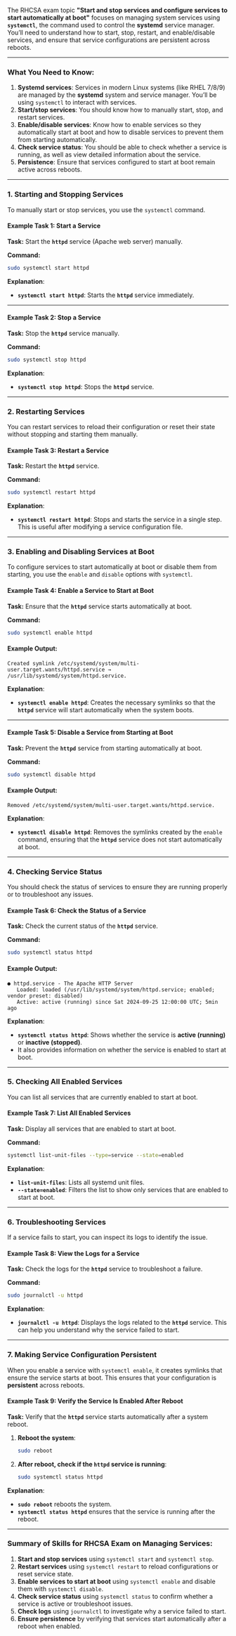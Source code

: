 The RHCSA exam topic **"Start and stop services and configure services to start automatically at boot"** focuses on managing system services using **`systemctl`**, the command used to control the **systemd** service manager. You’ll need to understand how to start, stop, restart, and enable/disable services, and ensure that service configurations are persistent across reboots.

---

### **What You Need to Know:**
1. **Systemd services**: Services in modern Linux systems (like RHEL 7/8/9) are managed by the **systemd** system and service manager. You’ll be using `systemctl` to interact with services.
2. **Start/stop services**: You should know how to manually start, stop, and restart services.
3. **Enable/disable services**: Know how to enable services so they automatically start at boot and how to disable services to prevent them from starting automatically.
4. **Check service status**: You should be able to check whether a service is running, as well as view detailed information about the service.
5. **Persistence**: Ensure that services configured to start at boot remain active across reboots.

---

### **1. Starting and Stopping Services**

To manually start or stop services, you use the `systemctl` command.

#### **Example Task 1: Start a Service**

**Task:** Start the **`httpd`** service (Apache web server) manually.

**Command:**
```bash
sudo systemctl start httpd
```

**Explanation**:
- **`systemctl start httpd`**: Starts the **`httpd`** service immediately.

---

#### **Example Task 2: Stop a Service**

**Task:** Stop the **`httpd`** service manually.

**Command:**
```bash
sudo systemctl stop httpd
```

**Explanation**:
- **`systemctl stop httpd`**: Stops the **`httpd`** service.

---

### **2. Restarting Services**

You can restart services to reload their configuration or reset their state without stopping and starting them manually.

#### **Example Task 3: Restart a Service**

**Task:** Restart the **`httpd`** service.

**Command:**
```bash
sudo systemctl restart httpd
```

**Explanation**:
- **`systemctl restart httpd`**: Stops and starts the service in a single step. This is useful after modifying a service configuration file.

---

### **3. Enabling and Disabling Services at Boot**

To configure services to start automatically at boot or disable them from starting, you use the `enable` and `disable` options with `systemctl`.

#### **Example Task 4: Enable a Service to Start at Boot**

**Task:** Ensure that the **`httpd`** service starts automatically at boot.

**Command:**
```bash
sudo systemctl enable httpd
```

#### **Example Output:**
```
Created symlink /etc/systemd/system/multi-user.target.wants/httpd.service → /usr/lib/systemd/system/httpd.service.
```

**Explanation**:
- **`systemctl enable httpd`**: Creates the necessary symlinks so that the **`httpd`** service will start automatically when the system boots.
  
---

#### **Example Task 5: Disable a Service from Starting at Boot**

**Task:** Prevent the **`httpd`** service from starting automatically at boot.

**Command:**
```bash
sudo systemctl disable httpd
```

#### **Example Output:**
```
Removed /etc/systemd/system/multi-user.target.wants/httpd.service.
```

**Explanation**:
- **`systemctl disable httpd`**: Removes the symlinks created by the `enable` command, ensuring that the **`httpd`** service does not start automatically at boot.

---

### **4. Checking Service Status**

You should check the status of services to ensure they are running properly or to troubleshoot any issues.

#### **Example Task 6: Check the Status of a Service**

**Task:** Check the current status of the **`httpd`** service.

**Command:**
```bash
sudo systemctl status httpd
```

#### **Example Output:**
```
● httpd.service - The Apache HTTP Server
   Loaded: loaded (/usr/lib/systemd/system/httpd.service; enabled; vendor preset: disabled)
   Active: active (running) since Sat 2024-09-25 12:00:00 UTC; 5min ago
```

**Explanation**:
- **`systemctl status httpd`**: Shows whether the service is **active (running)** or **inactive (stopped)**.
- It also provides information on whether the service is enabled to start at boot.

---

### **5. Checking All Enabled Services**

You can list all services that are currently enabled to start at boot.

#### **Example Task 7: List All Enabled Services**

**Task:** Display all services that are enabled to start at boot.

**Command:**
```bash
systemctl list-unit-files --type=service --state=enabled
```

**Explanation**:
- **`list-unit-files`**: Lists all systemd unit files.
- **`--state=enabled`**: Filters the list to show only services that are enabled to start at boot.

---

### **6. Troubleshooting Services**

If a service fails to start, you can inspect its logs to identify the issue.

#### **Example Task 8: View the Logs for a Service**

**Task:** Check the logs for the **`httpd`** service to troubleshoot a failure.

**Command:**
```bash
sudo journalctl -u httpd
```

**Explanation**:
- **`journalctl -u httpd`**: Displays the logs related to the **`httpd`** service. This can help you understand why the service failed to start.

---

### **7. Making Service Configuration Persistent**

When you enable a service with `systemctl enable`, it creates symlinks that ensure the service starts at boot. This ensures that your configuration is **persistent** across reboots.

#### **Example Task 9: Verify the Service Is Enabled After Reboot**

**Task:** Verify that the **`httpd`** service starts automatically after a system reboot.

1. **Reboot the system**:
   ```bash
   sudo reboot
   ```

2. **After reboot, check if the `httpd` service is running**:
   ```bash
   sudo systemctl status httpd
   ```

**Explanation**:
- **`sudo reboot`** reboots the system.
- **`systemctl status httpd`** ensures that the service is running after the reboot.

---

### Summary of Skills for RHCSA Exam on Managing Services:
1. **Start and stop services** using `systemctl start` and `systemctl stop`.
2. **Restart services** using `systemctl restart` to reload configurations or reset service state.
3. **Enable services to start at boot** using `systemctl enable` and disable them with `systemctl disable`.
4. **Check service status** using `systemctl status` to confirm whether a service is active or troubleshoot issues.
5. **Check logs** using `journalctl` to investigate why a service failed to start.
6. **Ensure persistence** by verifying that services start automatically after a reboot when enabled.
